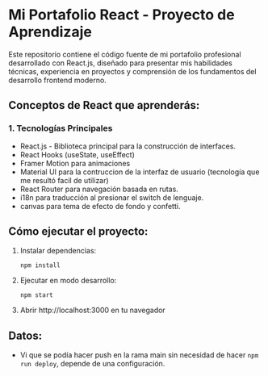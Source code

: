 # Mi Portafolio React - Proyecto de Aprendizaje

Este repositorio contiene el código fuente de mi portafolio profesional desarrollado con React.js, diseñado para presentar mis habilidades técnicas, experiencia en proyectos y comprensión de los fundamentos del desarrollo frontend moderno.

## Conceptos de React que aprenderás:

### 1. **Tecnologías Principales**
- React.js - Biblioteca principal para la construcción de interfaces.
- React Hooks (useState, useEffect)
- Framer Motion para animaciones
- Material UI para la contruccion de la interfaz de usuario (tecnología que me resultó facil de utilizar)
- React Router para navegación basada en rutas.
- i18n para traducción al presionar el switch de lenguaje.
- canvas para tema de efecto de fondo y confetti.

## Cómo ejecutar el proyecto:

1. Instalar dependencias:
   ```
   npm install
   ```

2. Ejecutar en modo desarrollo:
   ```
   npm start
   ```

3. Abrir http://localhost:3000 en tu navegador

## Datos:

- Vi que se podía hacer push en la rama main sin necesidad de hacer `npm run deploy`, depende de una configuración.